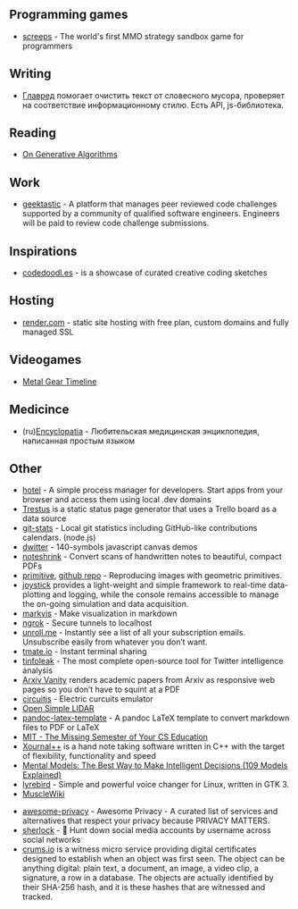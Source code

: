 ## Programming games

* [screeps](https://screeps.com/) - The world's first MMO strategy sandbox game for programmers

## Writing

* [Главред](https://glvrd.ru/) помогает очистить текст от словесного мусора, проверяет на соответствие информационному стилю. Есть API, js-библиотека.

## Reading

* [On Generative Algorithms](http://inconvergent.net/generative/)

## Work

* [geektastic](https://geektastic.com/) - A platform that manages peer reviewed code challenges supported by a community of qualified software engineers. Engineers will be paid to review code challenge submissions.

## Inspirations

* [codedoodl.es](http://codedoodl.es) - is a showcase of curated creative coding sketches

## Hosting

- [render.com](https://render.com/) - static site hosting with free plan, custom domains and fully managed SSL

## Videogames

* [Metal Gear Timeline](http://metalgeartimeline.com/)

## Medicince

* (ru)[Encyclopatia](http://encyclopatia.ru/wiki/Welcome) - Любительская медицинская энциклопедия, написанная простым языком

## Other

* [hotel](https://github.com/typicode/hotel) - A simple process manager for developers. Start apps from your browser and access them using local .dev domains
* [Trestus](https://canonical-ols.github.io/trestus/) is a static status page generator that uses a Trello board as a data source
* [git-stats](https://github.com/IonicaBizau/git-stats) - Local git statistics including GitHub-like contributions calendars. (node.js)
* [dwitter](https://dwitter.net) - 140-symbols javascript canvas demos
* [noteshrink](https://github.com/mzucker/noteshrink) - Convert scans of handwritten notes to beautiful, compact PDFs
* [primitive](https://primitive.lol/), [github repo](http://inconvergent.net/generative/) - Reproducing images with geometric primitives. 
* [joystick](https://github.com/ceyzeriat/joystick) provides a light-weight and simple framework to real-time data-plotting and logging, while the console remains accessible to manage the on-going simulation and data acquisition.
* [markvis](https://markvis.js.org/) - Make visualization in markdown
* [ngrok](https://ngrok.com) - Secure tunnels to localhost
* [unroll.me](https://unroll.me/) - Instantly see a list of all your subscription emails. Unsubscribe easily from whatever you don’t want.
* [tmate.io](https://tmate.io) - Instant terminal sharing
* [tinfoleak](https://github.com/vaguileradiaz/tinfoleak) - The most complete open-source tool for Twitter intelligence analysis
* [Arxiv Vanity](https://www.arxiv-vanity.com/) renders academic papers from Arxiv as responsive web pages so you don’t have to squint at a PDF
* [circuitjs](https://www.falstad.com/circuit/circuitjs.html) - Electric curcuits emulator
* [Open Simple LIDAR](https://hackaday.io/project/20628-open-simple-lidar)
* [pandoc-latex-template](https://github.com/Wandmalfarbe/pandoc-latex-template) - A pandoc LaTeX template to convert markdown files to PDF or LaTeX
* [MIT - The Missing Semester of Your CS Education](https://missing.csail.mit.edu/)
* [Xournal++](https://github.com/xournalpp/xournalpp) is a hand note taking software written in C++ with the target of flexibility, functionality and speed
* [Mental Models: The Best Way to Make Intelligent Decisions (109 Models Explained)](https://fs.blog/mental-models/)
* [lyrebird](https://github.com/chxrlt/lyrebird) - Simple and powerful voice changer for Linux, written in GTK 3.
* [MuscleWiki](https://musclewiki.com)
- [awesome-privacy](https://github.com/pluja/awesome-privacy) - Awesome Privacy - A curated list of services and alternatives that respect your privacy because PRIVACY MATTERS.
- [sherlock](https://github.com/sherlock-project/sherlock) - 🔎 Hunt down social media accounts by username across social networks
- [crums.io](https://crums.io) is a witness micro service providing digital certificates designed to establish when an object was first seen. The object can be anything digital: plain text, a document, an image, a video clip, a signature, a row in a database. The objects are actually identified by their SHA-256 hash, and it is these hashes that are witnessed and tracked.
